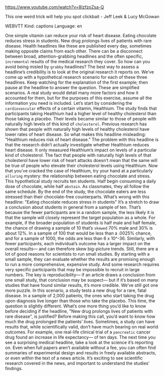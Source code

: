 https://www.youtube.com/watch?v=8IzfzoZsa-Q

This one weird trick will help you spot clickbait - Jeff Leek & Lucy McGowan

WEBVTT Kind: captions Language: en 

One simple vitamin can reduce your risk of heart disease. Eating chocolate reduces stress in students. New drug prolongs lives of patients with rare disease. Health headlines like these are published every day, sometimes making opposite claims from each other. There can be a disconnect between broad, attention-grabbing headlines and the often specific, `incremental` results of the medical research they cover. So how can you avoid being misled by `grabby` headlines? The best way to assess a headline’s credibility is to look at the original research it reports on. We’ve come up with a hypothetical research scenario for each of these three headlines. Keep watching for the explanation of the first example; then pause at the headline to answer the question. These are simplified scenarios. A real study would detail many more factors and how it accounted for them, but for the purposes of this exercise, assume all the information you need is included. Let’s start by considering the `cardiovascular` effects of a certain vitamin, Healthium. The study finds that participants taking Healthium had a higher level of healthy cholesterol than those taking a placebo. Their levels became similar to those of people with naturally high levels of this kind of `cholesterol`. Previous research has shown that people with naturally high levels of healthy cholesterol have lower rates of heart disease. So what makes this headline misleading: "Healthium reduces risk of heart disease." The problem with this headline is that the research didn’t actually investigate whether Healthium reduces heart disease. It only measured Healthium’s impact on levels of a particular kind of cholesterol. The fact that people with naturally high levels of that cholesterol have lower risk of heart attacks doesn’t mean that the same will be true of people who elevate their cholesterol levels using Healthium. Now that you’ve cracked the case of Healthium, try your hand at a particularly `alluring` mystery: the relationship between eating chocolate and stress. This hypothetical study recruits ten students. Half begin consuming a daily dose of chocolate, while half `abstain`. As classmates, they all follow the same schedule. By the end of the study, the chocolate eaters are less stressed than their chocolate-free counterparts. What’s wrong with this headline: "Eating chocolate reduces stress in students" It’s a stretch to draw a conclusion about students in general from a sample of ten. That’s because the fewer participants are in a random sample, the less likely it is that the sample will closely represent the target population as a whole. For example, if the broader population of students is half male and half female, the chance of drawing a sample of 10 that’s `skewed` 70% male and 30% is about 12%. In a sample of 100 that would be less than a .0025% chance, and for a sample of 1000, the odds are less than 6 x 10^-36. Similarly, with fewer participants, each individual’s outcome has a larger impact on the overall results— and can therefore skew big-picture trends. Still, there are a lot of good reasons for scientists to run small studies. By starting with a small sample, they can evaluate whether the results are promising enough to run a more comprehensive, expensive study. And some research requires very specific participants that may be impossible to recruit in large numbers. The key is reproducibility— if an article draws a conclusion from one small study, that conclusion may be suspect— but if it’s based on many studies that have found similar results, it’s more credible. We’ve still got one more puzzle. In this scenario, a study tests a new drug for a rare, fatal disease. In a sample of 2,000 patients, the ones who start taking the drug upon diagnosis live longer than those who take the placebo. This time, the question is slightly different. What’s one more thing you’d like to know before deciding if the headline, "New drug prolongs lives of patients with rare disease", is justified? Before making this call, you’d want to know how much the drug prolonged the patients’ lives. Sometimes, a study can have results that, while scientifically valid, don’t have much bearing on real world outcomes. For example, one real-life clinical trial of a `pancreatic` cancer drug found an increase in life expectancy— of ten days. The next time you see a surprising medical headline, take a look at the science it’s reporting on. Even when full papers aren’t available without a fee, you can often find summaries of experimental design and results in freely available abstracts, or even within the text of a news article. It’s exciting to see scientific research covered in the news, and important to understand the studies’ findings. 